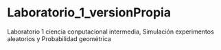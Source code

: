 # Laboratorio_1_versionPropia
Laboratorio 1 ciencia conputacional intermedia, Simulación experimentos aleatorios y Probabilidad geométrica
